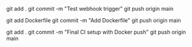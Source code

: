 git add .
git commit -m "Test webhook trigger"
git push origin main




git add Dockerfile
git commit -m "Add Dockerfile"
git push origin main


git add .
git commit -m "Final CI setup with Docker push"
git push origin main







